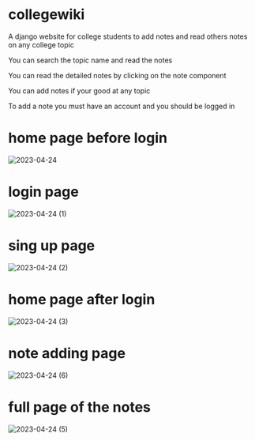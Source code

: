 # collegewiki
A django website for college students to add notes and read others notes on any college topic 

You can search the topic name and read the notes

You can read the detailed notes by clicking on the note component

You can add notes if your good at any topic

To add a note you must have an account and you should be logged in

# home page before login
![2023-04-24](https://user-images.githubusercontent.com/104721888/234072371-692b4a04-3cbf-44b5-9f04-461bf25f26c2.png)

# login page
 ![2023-04-24 (1)](https://user-images.githubusercontent.com/104721888/234072421-d065f254-b3ca-4a7c-a7e5-dfc8901834d4.png)

# sing up page
![2023-04-24 (2)](https://user-images.githubusercontent.com/104721888/234072467-ebc6eeab-cde8-4531-a13f-f59bb8ab0dd5.png)

# home page after login
![2023-04-24 (3)](https://user-images.githubusercontent.com/104721888/234072550-c57d03e5-ad87-4b2d-9801-010c38b40cc3.png)

# note adding page
![2023-04-24 (6)](https://user-images.githubusercontent.com/104721888/234072604-28f56b1b-f776-4cad-97c5-f99a904a7a8a.png)

# full page of the notes
![2023-04-24 (5)](https://user-images.githubusercontent.com/104721888/234072647-1ea6e3b1-54e8-4aa8-8b34-f7073e552fd0.png)
